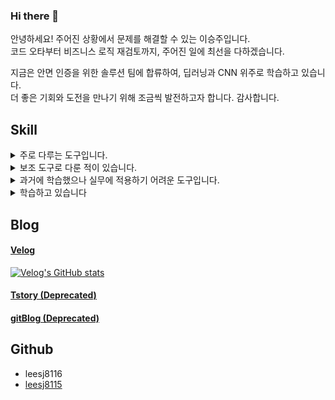 ### Hi there 👋
안녕하세요! 주어진 상황에서 문제를 해결할 수 있는 이승주입니다.  
코드 오타부터 비즈니스 로직 재검토까지, 주어진 일에 최선을 다하겠습니다.

지금은 안면 인증을 위한 솔루션 팀에 합류하여, 딥러닝과 CNN 위주로 학습하고 있습니다.  
더 좋은 기회와 도전을 만나기 위해 조금씩 발전하고자 합니다.
감사합니다.

## Skill
<details>
  <summary>
    주로 다루는 도구입니다.
  </summary>
  Java, Spring Boot (with JPA, Mybatis), SQL&DB(PostgreSQL, MariaDB) 
</details>

<details>
  <summary>
    보조 도구로 다룬 적이 있습니다.
  </summary>
  Typescript, React (with react-Query), PostgreSQL
</details>

<details>
  <summary>
    과거에 학습했으나 실무에 적용하기 어려운 도구입니다.
  </summary>
  C++, C#, Android
</details>

<details>
  <summary>
    학습하고 있습니다
  </summary>
  **딥러닝(Python, Tensorflow, CNN)**, Kotlin
</details>

## Blog
#### [Velog](https://velog.io/@leesj8116)
[![Velog's GitHub stats](https://velog-readme-stats.vercel.app/api?name=leesj8116)](https://github.com/eungyeole/velog-readme-stats)
#### [Tstory (Deprecated)](https://solu8115.tistory.com/)
#### [gitBlog (Deprecated)](https://leesj8116.github.io/)

## Github
- leesj8116
- [leesj8115](https://github.com/leesj8115)

<!--
**leesj8116/leesj8116** is a ✨ _special_ ✨ repository because its `README.md` (this file) appears on your GitHub profile.

Here are some ideas to get you started:

- 🔭 I’m currently working on ...
- 🌱 I’m currently learning ...
- 👯 I’m looking to collaborate on ...
- 🤔 I’m looking for help with ...
- 💬 Ask me about ...
- 📫 How to reach me: ...
- 😄 Pronouns: ...
- ⚡ Fun fact: ...
-->
